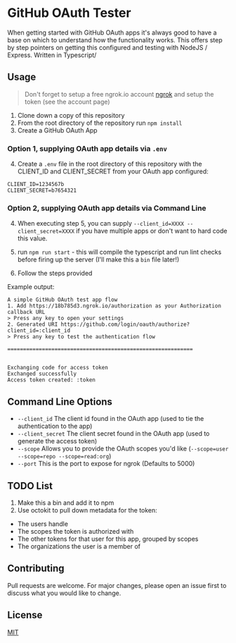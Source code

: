 # GitHub OAuth Tester

When getting started with GitHub OAuth apps it's always good to have a base on which to understand how the functionality works. This offers step by step pointers on getting this configured and testing with NodeJS / Express. Written in Typescript/

## Usage

> Don't forget to setup a free ngrok.io account [ngrok](https://ngrok.com/) and setup the token (see the account page)


1. Clone down a copy of this repository
2. From the root directory of the repository run `npm install`
3. Create a GitHub OAuth App

### Option 1, supplying OAuth app details via `.env`
4. Create a `.env` file in the root directory of this repository with the CLIENT_ID and CLIENT_SECRET from your OAuth app configured:

```
CLIENT_ID=1234567b
CLIENT_SECRET=b7654321
```

### Option 2, supplying OAuth app details via Command Line

4. When executing step 5, you can supply `--client_id=XXXX --client_secret=XXXX` if you have multiple apps or don't want to hard code this value.

5. run `npm run start` - this will compile the typescript and run lint checks before firing up the server (I'll make this a `bin` file later!)
6. Follow the steps provided

Example output:

```
A simple GitHub OAuth test app flow
1. Add https://18b785d3.ngrok.io/authorization as your Authorization callback URL
> Press any key to open your settings
2. Generated URI https://github.com/login/oauth/authorize?client_id=:client_id
> Press any key to test the authentication flow

===========================================================


Exchanging code for access token
Exchanged successfully
Access token created: :token
```

## Command Line Options

- `--client_id` The client id found in the OAuth app (used to tie the authentication to the app)
- `--client_secret` The client secret found in the OAuth app (used to generate the access token)
- `--scope` Allows you to provide the OAuth scopes you'd like (`--scope=user --scope=repo --scope=read:org`)
- `--port` This is the port to expose for ngrok (Defaults to 5000)

## TODO List

1. Make this a bin and add it to npm
2. Use octokit to pull down  metadata for the token:
  - The users handle  
  - The scopes the token is authorized with
  - The other tokens for that user for this app, grouped by scopes
  - The organizations the user is a member of

## Contributing
Pull requests are welcome. For major changes, please open an issue first to discuss what you would like to change.

## License
[MIT](https://choosealicense.com/licenses/mit/)

